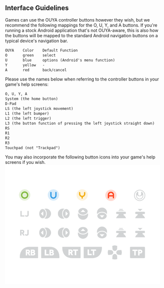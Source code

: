 ## Interface Guidelines

Games can use the OUYA controller buttons however they wish, but we recommend the following mappings for the O, U, Y, and A buttons. If you're running a stock Android application that's not OUYA-aware, this is also how the buttons will be mapped to the standard Android navigation buttons on a typical device's navigation bar.
```text
OUYA    Color    Default Function
O       green    select
U       blue     options (Android's menu function)
Y       yellow   -
A       red      back/cancel
```

Please use the names below when referring to the controller buttons in your game's help screens:
```text
O, U, Y, A
System (the home button)
D-Pad 
LS (the left joystick movement)
L1 (the left bumper)
L2 (the left trigger)
L3 (the button function of pressing the left joystick straight down)
RS
R1
R2
R3
Touchpad (not "Trackpad")
```
You may also incorporate the following button icons into your game's help screens if you wish.
![OUYA_BUTTONS.png](/OUYA_BUTTONS.png)
